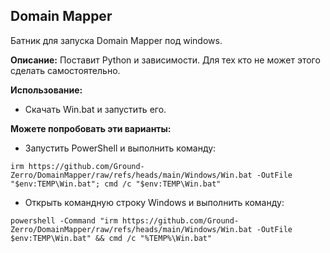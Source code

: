## Domain Mapper


Батник для запуска Domain Mapper под windows.


**Описание:** Поставит Python и зависимости. Для тех кто не может этого сделать самостоятельно.


**Использование:**
- Скачать Win.bat и запустить его.

**Можете попробовать эти варианты:**
- Запустить PowerShell и выполнить команду:
```
irm https://github.com/Ground-Zerro/DomainMapper/raw/refs/heads/main/Windows/Win.bat -OutFile "$env:TEMP\Win.bat"; cmd /c "$env:TEMP\Win.bat"
```
- Открыть командную строку Windows и выполнить команду:
```
powershell -Command "irm https://github.com/Ground-Zerro/DomainMapper/raw/refs/heads/main/Windows/Win.bat -OutFile $env:TEMP\Win.bat" && cmd /c "%TEMP%\Win.bat"
```
